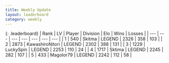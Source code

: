 ```yaml
---
title: Weekly Update
layout: leaderboard
category: weekly
---
```


{: .leaderboard}
| Rank | LV | Player | Division | Elo | Wins | Losses |
| --- | --- | --- | --- | --- | --- | --- |
| <span data-change="1">1</span> | 540 | <span title="ID: 402846">Skitma</span> | LEGEND | <span data-change="21">2326</span> | <span data-change="106">358</span> | <span data-change="23">103</span> |
| <span data-change="-1">2</span> | 2873 | <span title="ID: 164871">KawashiroNitori</span> | LEGEND | <span data-change="-14">2302</span> | <span data-change="98">388</span> | <span data-change="28">131</span> |
| <span data-change="0">3</span> | 1229 | <span title="ID: 498412">LuckySpin</span> | LEGEND | <span data-change="59">2253</span> | <span data-change="53">110</span> | <span data-change="13">24</span> |
| <span data-change="1">4</span> | 1717 | <span title="ID: 353063">Sktima</span> | LEGEND | <span data-change="53">2245</span> | <span data-change="124">282</span> | <span data-change="40">107</span> |
| <span data-change="7">5</span> | 433 | <span title="ID: 633660">Magolor79</span> | LEGEND | <span data-change="126">2242</span> | <span data-change="24">112</span> | <span data-change="2">58</span> |